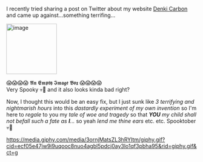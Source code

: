 I recently tried sharing a post on Twitter about my website [Denki Carbon](https://denkicarbon.jp) and came up against...something terrifing...

<img width="133" alt="image" src="https://user-images.githubusercontent.com/25011388/134919705-19cb5518-009f-4bbf-bcff-a4e2dea17111.png">

😱😱😱😱 𝕬𝖓 𝕰𝖒𝖕𝖙𝖞 𝕴𝖒𝖆𝖌𝖊 𝕭𝖔𝖝 😱😱😱😱  
Very Spooky 💀🎃 and it also looks kinda bad right?  

Now, I thought this would be an easy fix, but I just sunk like _3 terrifying and nightmarish hours_ into this _dastardly experiment of my own invention_ so I'm here to _regale_ to you my _tale of woe and tragedy_ so that _**YOU** my child shall not befall such a fate as **I**..._ so yeah _lend me thine ears_ etc. etc. Spooktober 💀🎃

https://media.giphy.com/media/3ornjMatsZL3hRYltm/giphy.gif?cid=ecf05e47jw9i9uqooc8nuo4agbl5pdcj0ay3lo1qf3pbha95&rid=giphy.gif&ct=g

